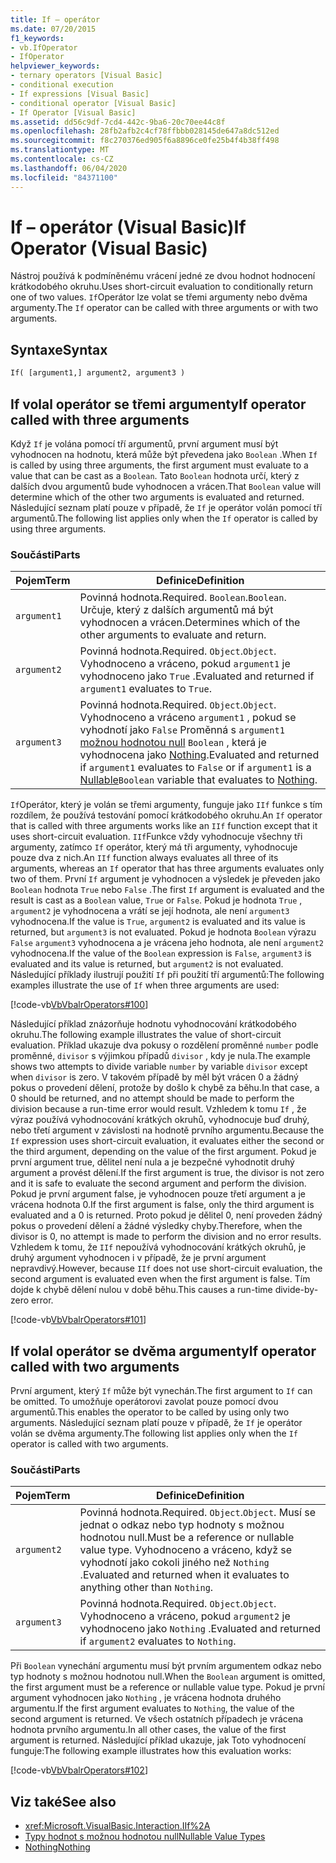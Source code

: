 ```yaml
---
title: If – operátor
ms.date: 07/20/2015
f1_keywords:
- vb.IfOperator
- IfOperator
helpviewer_keywords:
- ternary operators [Visual Basic]
- conditional execution
- If expressions [Visual Basic]
- conditional operator [Visual Basic]
- If Operator [Visual Basic]
ms.assetid: dd56c9df-7cd4-442c-9ba6-20c70ee44c8f
ms.openlocfilehash: 28fb2afb2c4cf78ffbbb028145de647a8dc512ed
ms.sourcegitcommit: f8c270376ed905f6a8896ce0fe25b4f4b38ff498
ms.translationtype: MT
ms.contentlocale: cs-CZ
ms.lasthandoff: 06/04/2020
ms.locfileid: "84371100"
---
```

# <a name="if-operator-visual-basic"></a><span data-ttu-id="311f3-102">If – operátor (Visual Basic)</span><span class="sxs-lookup"><span data-stu-id="311f3-102">If Operator (Visual Basic)</span></span>

<span data-ttu-id="311f3-103">Nástroj používá k podmíněnému vrácení jedné ze dvou hodnot hodnocení krátkodobého okruhu.</span><span class="sxs-lookup"><span data-stu-id="311f3-103">Uses short-circuit evaluation to conditionally return one of two values.</span></span> <span data-ttu-id="311f3-104">`If`Operátor lze volat se třemi argumenty nebo dvěma argumenty.</span><span class="sxs-lookup"><span data-stu-id="311f3-104">The `If` operator can be called with three arguments or with two arguments.</span></span>

## <a name="syntax"></a><span data-ttu-id="311f3-105">Syntaxe</span><span class="sxs-lookup"><span data-stu-id="311f3-105">Syntax</span></span>

```vb
If( [argument1,] argument2, argument3 )
```

## <a name="if-operator-called-with-three-arguments"></a><span data-ttu-id="311f3-106">If volal operátor se třemi argumenty</span><span class="sxs-lookup"><span data-stu-id="311f3-106">If operator called with three arguments</span></span>

<span data-ttu-id="311f3-107">Když `If` je volána pomocí tří argumentů, první argument musí být vyhodnocen na hodnotu, která může být převedena jako `Boolean` .</span><span class="sxs-lookup"><span data-stu-id="311f3-107">When `If` is called by using three arguments, the first argument must evaluate to a value that can be cast as a `Boolean`.</span></span> <span data-ttu-id="311f3-108">Tato `Boolean` hodnota určí, který z dalších dvou argumentů bude vyhodnocen a vrácen.</span><span class="sxs-lookup"><span data-stu-id="311f3-108">That `Boolean` value will determine which of the other two arguments is evaluated and returned.</span></span> <span data-ttu-id="311f3-109">Následující seznam platí pouze v případě, že `If` je operátor volán pomocí tří argumentů.</span><span class="sxs-lookup"><span data-stu-id="311f3-109">The following list applies only when the `If` operator is called by using three arguments.</span></span>

### <a name="parts"></a><span data-ttu-id="311f3-110">Součásti</span><span class="sxs-lookup"><span data-stu-id="311f3-110">Parts</span></span>

|<span data-ttu-id="311f3-111">Pojem</span><span class="sxs-lookup"><span data-stu-id="311f3-111">Term</span></span>|<span data-ttu-id="311f3-112">Definice</span><span class="sxs-lookup"><span data-stu-id="311f3-112">Definition</span></span>|
|---|---|
|`argument1`|<span data-ttu-id="311f3-113">Povinná hodnota.</span><span class="sxs-lookup"><span data-stu-id="311f3-113">Required.</span></span> <span data-ttu-id="311f3-114">`Boolean`.</span><span class="sxs-lookup"><span data-stu-id="311f3-114">`Boolean`.</span></span> <span data-ttu-id="311f3-115">Určuje, který z dalších argumentů má být vyhodnocen a vrácen.</span><span class="sxs-lookup"><span data-stu-id="311f3-115">Determines which of the other arguments to evaluate and return.</span></span>|
|`argument2`|<span data-ttu-id="311f3-116">Povinná hodnota.</span><span class="sxs-lookup"><span data-stu-id="311f3-116">Required.</span></span> <span data-ttu-id="311f3-117">`Object`.</span><span class="sxs-lookup"><span data-stu-id="311f3-117">`Object`.</span></span> <span data-ttu-id="311f3-118">Vyhodnoceno a vráceno, pokud `argument1` je vyhodnoceno jako `True` .</span><span class="sxs-lookup"><span data-stu-id="311f3-118">Evaluated and returned if `argument1` evaluates to `True`.</span></span>|
|`argument3`|<span data-ttu-id="311f3-119">Povinná hodnota.</span><span class="sxs-lookup"><span data-stu-id="311f3-119">Required.</span></span> <span data-ttu-id="311f3-120">`Object`.</span><span class="sxs-lookup"><span data-stu-id="311f3-120">`Object`.</span></span> <span data-ttu-id="311f3-121">Vyhodnoceno a vráceno `argument1` , pokud se vyhodnotí jako `False` Proměnná s `argument1` [možnou hodnotou null](../../programming-guide/language-features/data-types/nullable-value-types.md) `Boolean` , která je vyhodnocena jako [Nothing](../nothing.md).</span><span class="sxs-lookup"><span data-stu-id="311f3-121">Evaluated and returned if `argument1` evaluates to `False` or if `argument1` is a [Nullable](../../programming-guide/language-features/data-types/nullable-value-types.md)`Boolean` variable that evaluates to [Nothing](../nothing.md).</span></span>|

<span data-ttu-id="311f3-122">`If`Operátor, který je volán se třemi argumenty, funguje jako `IIf` funkce s tím rozdílem, že používá testování pomocí krátkodobého okruhu.</span><span class="sxs-lookup"><span data-stu-id="311f3-122">An `If` operator that is called with three arguments works like an `IIf` function except that it uses short-circuit evaluation.</span></span> <span data-ttu-id="311f3-123">`IIf`Funkce vždy vyhodnocuje všechny tři argumenty, zatímco `If` operátor, který má tři argumenty, vyhodnocuje pouze dva z nich.</span><span class="sxs-lookup"><span data-stu-id="311f3-123">An `IIf` function always evaluates all three of its arguments, whereas an `If` operator that has three arguments evaluates only two of them.</span></span> <span data-ttu-id="311f3-124">První `If` argument je vyhodnocen a výsledek je převeden jako `Boolean` hodnota `True` nebo `False` .</span><span class="sxs-lookup"><span data-stu-id="311f3-124">The first `If` argument is evaluated and the result is cast as a `Boolean` value, `True` or `False`.</span></span> <span data-ttu-id="311f3-125">Pokud je hodnota `True` , `argument2` je vyhodnocena a vrátí se její hodnota, ale není `argument3` vyhodnocena.</span><span class="sxs-lookup"><span data-stu-id="311f3-125">If the value is `True`, `argument2` is evaluated and its value is returned, but `argument3` is not evaluated.</span></span> <span data-ttu-id="311f3-126">Pokud je hodnota `Boolean` výrazu `False` `argument3` vyhodnocena a je vrácena jeho hodnota, ale není `argument2` vyhodnocena.</span><span class="sxs-lookup"><span data-stu-id="311f3-126">If the value of the `Boolean` expression is `False`, `argument3` is evaluated and its value is returned, but `argument2` is not evaluated.</span></span> <span data-ttu-id="311f3-127">Následující příklady ilustrují použití `If` při použití tří argumentů:</span><span class="sxs-lookup"><span data-stu-id="311f3-127">The following examples illustrate the use of `If` when three arguments are used:</span></span>

[!code-vb[VbVbalrOperators#100](~/samples/snippets/visualbasic/VS_Snippets_VBCSharp/VbVbalrOperators/VB/Class4.vb#100)]

<span data-ttu-id="311f3-128">Následující příklad znázorňuje hodnotu vyhodnocování krátkodobého okruhu.</span><span class="sxs-lookup"><span data-stu-id="311f3-128">The following example illustrates the value of short-circuit evaluation.</span></span> <span data-ttu-id="311f3-129">Příklad ukazuje dva pokusy o rozdělení proměnné `number` podle proměnné, `divisor` s výjimkou případů `divisor` , kdy je nula.</span><span class="sxs-lookup"><span data-stu-id="311f3-129">The example shows two attempts to divide variable `number` by variable `divisor` except when `divisor` is zero.</span></span> <span data-ttu-id="311f3-130">V takovém případě by měl být vrácen 0 a žádný pokus o provedení dělení, protože by došlo k chybě za běhu.</span><span class="sxs-lookup"><span data-stu-id="311f3-130">In that case, a 0 should be returned, and no attempt should be made to perform the division because a run-time error would result.</span></span> <span data-ttu-id="311f3-131">Vzhledem k tomu `If` , že výraz používá vyhodnocování krátkých okruhů, vyhodnocuje buď druhý, nebo třetí argument v závislosti na hodnotě prvního argumentu.</span><span class="sxs-lookup"><span data-stu-id="311f3-131">Because the `If` expression uses short-circuit evaluation, it evaluates either the second or the third argument, depending on the value of the first argument.</span></span> <span data-ttu-id="311f3-132">Pokud je první argument true, dělitel není nula a je bezpečné vyhodnotit druhý argument a provést dělení.</span><span class="sxs-lookup"><span data-stu-id="311f3-132">If the first argument is true, the divisor is not zero and it is safe to evaluate the second argument and perform the division.</span></span> <span data-ttu-id="311f3-133">Pokud je první argument false, je vyhodnocen pouze třetí argument a je vrácena hodnota 0.</span><span class="sxs-lookup"><span data-stu-id="311f3-133">If the first argument is false, only the third argument is evaluated and a 0 is returned.</span></span> <span data-ttu-id="311f3-134">Proto pokud je dělitel 0, není proveden žádný pokus o provedení dělení a žádné výsledky chyby.</span><span class="sxs-lookup"><span data-stu-id="311f3-134">Therefore, when the divisor is 0, no attempt is made to perform the division and no error results.</span></span> <span data-ttu-id="311f3-135">Vzhledem k tomu, že `IIf` nepoužívá vyhodnocování krátkých okruhů, je druhý argument vyhodnocen i v případě, že je první argument nepravdivý.</span><span class="sxs-lookup"><span data-stu-id="311f3-135">However, because `IIf` does not use short-circuit evaluation, the second argument is evaluated even when the first argument is false.</span></span> <span data-ttu-id="311f3-136">Tím dojde k chybě dělení nulou v době běhu.</span><span class="sxs-lookup"><span data-stu-id="311f3-136">This causes a run-time divide-by-zero error.</span></span>

[!code-vb[VbVbalrOperators#101](~/samples/snippets/visualbasic/VS_Snippets_VBCSharp/VbVbalrOperators/VB/Class4.vb#101)]

## <a name="if-operator-called-with-two-arguments"></a><span data-ttu-id="311f3-137">If volal operátor se dvěma argumenty</span><span class="sxs-lookup"><span data-stu-id="311f3-137">If operator called with two arguments</span></span>

<span data-ttu-id="311f3-138">První argument, který `If` může být vynechán.</span><span class="sxs-lookup"><span data-stu-id="311f3-138">The first argument to `If` can be omitted.</span></span> <span data-ttu-id="311f3-139">To umožňuje operátorovi zavolat pouze pomocí dvou argumentů.</span><span class="sxs-lookup"><span data-stu-id="311f3-139">This enables the operator to be called by using only two arguments.</span></span> <span data-ttu-id="311f3-140">Následující seznam platí pouze v případě, že `If` je operátor volán se dvěma argumenty.</span><span class="sxs-lookup"><span data-stu-id="311f3-140">The following list applies only when the `If` operator is called with two arguments.</span></span>

### <a name="parts"></a><span data-ttu-id="311f3-141">Součásti</span><span class="sxs-lookup"><span data-stu-id="311f3-141">Parts</span></span>

|<span data-ttu-id="311f3-142">Pojem</span><span class="sxs-lookup"><span data-stu-id="311f3-142">Term</span></span>|<span data-ttu-id="311f3-143">Definice</span><span class="sxs-lookup"><span data-stu-id="311f3-143">Definition</span></span>|
|---|---|
|`argument2`|<span data-ttu-id="311f3-144">Povinná hodnota.</span><span class="sxs-lookup"><span data-stu-id="311f3-144">Required.</span></span> <span data-ttu-id="311f3-145">`Object`.</span><span class="sxs-lookup"><span data-stu-id="311f3-145">`Object`.</span></span> <span data-ttu-id="311f3-146">Musí se jednat o odkaz nebo typ hodnoty s možnou hodnotou null.</span><span class="sxs-lookup"><span data-stu-id="311f3-146">Must be a reference or nullable value type.</span></span> <span data-ttu-id="311f3-147">Vyhodnoceno a vráceno, když se vyhodnotí jako cokoli jiného než `Nothing` .</span><span class="sxs-lookup"><span data-stu-id="311f3-147">Evaluated and returned when it evaluates to anything other than `Nothing`.</span></span>|
|`argument3`|<span data-ttu-id="311f3-148">Povinná hodnota.</span><span class="sxs-lookup"><span data-stu-id="311f3-148">Required.</span></span> <span data-ttu-id="311f3-149">`Object`.</span><span class="sxs-lookup"><span data-stu-id="311f3-149">`Object`.</span></span> <span data-ttu-id="311f3-150">Vyhodnoceno a vráceno, pokud `argument2` je vyhodnoceno jako `Nothing` .</span><span class="sxs-lookup"><span data-stu-id="311f3-150">Evaluated and returned if `argument2` evaluates to `Nothing`.</span></span>|

<span data-ttu-id="311f3-151">Při `Boolean` vynechání argumentu musí být prvním argumentem odkaz nebo typ hodnoty s možnou hodnotou null.</span><span class="sxs-lookup"><span data-stu-id="311f3-151">When the `Boolean` argument is omitted, the first argument must be a reference or nullable value type.</span></span> <span data-ttu-id="311f3-152">Pokud je první argument vyhodnocen jako `Nothing` , je vrácena hodnota druhého argumentu.</span><span class="sxs-lookup"><span data-stu-id="311f3-152">If the first argument evaluates to `Nothing`, the value of the second argument is returned.</span></span> <span data-ttu-id="311f3-153">Ve všech ostatních případech je vrácena hodnota prvního argumentu.</span><span class="sxs-lookup"><span data-stu-id="311f3-153">In all other cases, the value of the first argument is returned.</span></span> <span data-ttu-id="311f3-154">Následující příklad ukazuje, jak Toto vyhodnocení funguje:</span><span class="sxs-lookup"><span data-stu-id="311f3-154">The following example illustrates how this evaluation works:</span></span>

[!code-vb[VbVbalrOperators#102](~/samples/snippets/visualbasic/VS_Snippets_VBCSharp/VbVbalrOperators/VB/Class4.vb#102)]

## <a name="see-also"></a><span data-ttu-id="311f3-155">Viz také</span><span class="sxs-lookup"><span data-stu-id="311f3-155">See also</span></span>

- <xref:Microsoft.VisualBasic.Interaction.IIf%2A>
- [<span data-ttu-id="311f3-156">Typy hodnot s možnou hodnotou null</span><span class="sxs-lookup"><span data-stu-id="311f3-156">Nullable Value Types</span></span>](../../programming-guide/language-features/data-types/nullable-value-types.md)
- [<span data-ttu-id="311f3-157">Nothing</span><span class="sxs-lookup"><span data-stu-id="311f3-157">Nothing</span></span>](../nothing.md)
